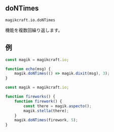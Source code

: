 
## doNTimes

`magikcraft.io.doNTimes`

機能を複数回繰り返します。

## 例

```javascript
const magik = magikcraft.io;

function echo(msg) {
    magik.doNTimes(() => magik.dixit(msg), 3);
}
```
```javascript
const magik = magikcraft.io;

function fireworks() {
    function firework() {
        const there = magik.aspecto();
        magik.stella(there);
    }
    magik.doNTimes(firework, 5);
}
```